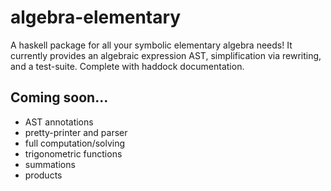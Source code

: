# algebra-elementary

A haskell package for all your symbolic elementary algebra needs! It currently provides an algebraic expression AST, simplification via rewriting, and a test-suite. Complete with haddock documentation.

## Coming soon...

* AST annotations
* pretty-printer and parser
* full computation/solving
* trigonometric functions
* summations
* products
